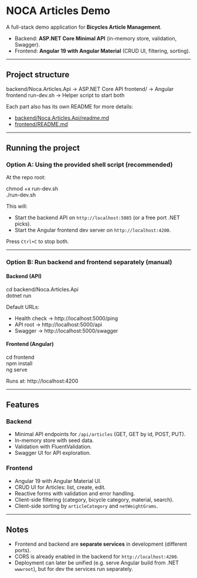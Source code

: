 # NOCA Articles Demo

A full-stack demo application for **Bicycles Article Management**.  
- Backend: **ASP.NET Core Minimal API** (in-memory store, validation, Swagger).  
- Frontend: **Angular 19 with Angular Material** (CRUD UI, filtering, sorting).  

---

## Project structure
backend/Noca.Articles.Api → ASP.NET Core API
frontend/ → Angular frontend
run-dev.sh → Helper script to start both

Each part also has its own README for more details:  
- [backend/Noca.Articles.Api/readme.md](backend/Noca.Articles.Api/readme.md)  
- [frontend/README.md](frontend/README.md)

---

## Running the project

### Option A: Using the provided shell script (recommended)

At the repo root:

chmod +x run-dev.sh  
./run-dev.sh  

This will:  
- Start the backend API on `http://localhost:5085` (or a free port .NET picks).  
- Start the Angular frontend dev server on `http://localhost:4200`.  

Press `Ctrl+C` to stop both.

---

### Option B: Run backend and frontend separately (manual)

#### Backend (API)

cd backend/Noca.Articles.Api  
dotnet run  

Default URLs:  
- Health check -> http://localhost:5000/ping  
- API root -> http://localhost:5000/api
- Swagger -> http://localhost:5000/swagger

#### Frontend (Angular)

cd frontend  
npm install  
ng serve  

Runs at: http://localhost:4200

---

## Features

### Backend
- Minimal API endpoints for `/api/articles` (GET, GET by id, POST, PUT).  
- In-memory store with seed data.  
- Validation with FluentValidation.  
- Swagger UI for API exploration.  

### Frontend
- Angular 19 with Angular Material UI.  
- CRUD UI for Articles: list, create, edit.  
- Reactive forms with validation and error handling.  
- Client-side filtering (category, bicycle category, material, search).  
- Client-side sorting by `articleCategory` and `netWeightGrams`.  

---

## Notes
- Frontend and backend are **separate services** in development (different ports).  
- CORS is already enabled in the backend for `http://localhost:4200`.
- Deployment can later be unified (e.g. serve Angular build from .NET `wwwroot`), but for dev the services run separately.  